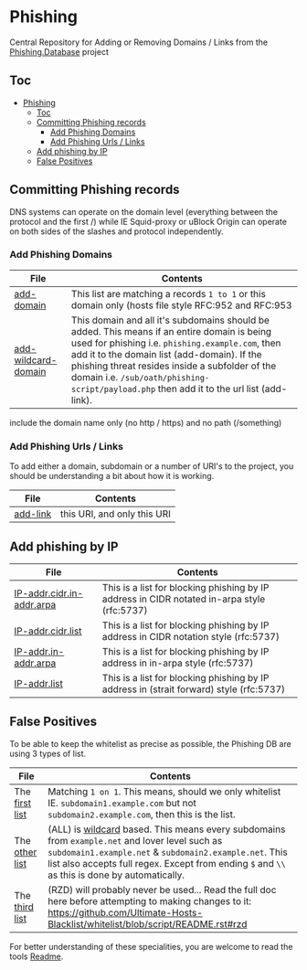 # Phishing
Central Repository for Adding or Removing Domains / Links from the [Phishing.Database][PD] project

## Toc
<!-- TOC -->
* [Phishing](#phishing)
  * [Toc](#toc)
  * [Committing Phishing records](#committing-phishing-records)
    * [Add Phishing Domains](#add-phishing-domains)
    * [Add Phishing Urls / Links](#add-phishing-urls--links)
  * [Add phishing by IP](#add-phishing-by-ip)
  * [False Positives](#false-positives)
<!-- TOC -->

## Committing Phishing records

DNS systems can operate on the domain level (everything between the protocol and the first /) while IE Squid-proxy or uBlock Origin can operate on both sides of the slashes and protocol independently.

### Add Phishing Domains

| File                                               | Contents                                                                                                                                                                                                                                                                                                                                      |
| -------------------------------------------------- |-----------------------------------------------------------------------------------------------------------------------------------------------------------------------------------------------------------------------------------------------------------------------------------------------------------------------------------------------|
| [add-domain](../main/add-domain)                   | This list are matching a records `1 to 1` or this domain only (hosts file style RFC:952 and RFC:953                                                                                                                                                                                                                                           |
| [add-wildcard-domain](../main/add-wildcard-domain) | This domain and all it's subdomains should be added. This means if an entire domain is being used for phishing i.e. `phishing.example.com`, then add it to the domain list (add-domain). If the phishing threat resides inside a subfolder of the domain i.e. `/sub/oath/phishing-script/payload.php` then add it to the url list (add-link). |

include the domain name only (no http / https) and no path (/something)

### Add Phishing Urls / Links

To add either a domain, subdomain or a number of URI's to the project, you should be understanding a bit about how it is working.

| File                         | Contents                    |
| ---------------------------- | --------------------------- |
| [add-link](../main/add-link) | this URI, and only this URI |

## Add phishing by IP

| File                                                           | Contents                                                                                    |
| -------------------------------------------------------------- |---------------------------------------------------------------------------------------------|
| [IP-addr.cidr.in-addr.arpa](../main/IP-addr.cidr.in-addr.arpa) | This is a list for blocking phishing by IP address in CIDR notated in-arpa style (rfc:5737) |
| [IP-addr.cidr.list](../main/IP-addr.cidr.list)                 | This is a list for blocking phishing by IP address in CIDR notation style (rfc:5737)        |
| [IP-addr.in-addr.arpa](../main/IP-addr.in-addr.arpa)           | This is a list for blocking phishing by IP address in in-arpa style (rfc:5737)              |
| [IP-addr.list](../main/IP-addr.list)                           | This is a list for blocking phishing by IP address in (strait forward) style (rfc:5737)     |

## False Positives

To be able to keep the whitelist as precise as possible, the Phishing DB are using 3 types of list.

| File                                               | Contents                                                                                                                                                                                                                                                                                                                                      |
| -------------------------------------------------- | --------------------------------------------------------------------------------------------------------------------------------------------------------------------------------------------------------------------------------------------------------------------------------------------------------------------------------------------- |
| The [first list](../main/falsepositive.list)       | Matching `1 on 1`. This means, should we only whitelist IE. `subdomain1.example.com` but not `subdomain2.example.com`, then this is the list.                                                                                                                                                                                                 |
| The [other list](../main/falsepositive_regex.list) | (ALL) is [wildcard](https://github.com/Ultimate-Hosts-Blacklist/whitelist/blob/script/README.rst#all) based. This means every subdomains from `example.net` and lover level such as `subdomain1.example.net` & `subdomain2.example.net`. This list also accepts full regex. Except from ending `$` and `\\` as this is done by automatically. |
| The [third list](../main/falsepositive_rzd.list)   | (RZD) will probably never be used... Read the full doc here before attempting to making changes to it: https://github.com/Ultimate-Hosts-Blacklist/whitelist/blob/script/README.rst#rzd                                                                                                                                                       |

For better understanding of these specialities, you are welcome to read the tools [Readme](https://github.com/Ultimate-Hosts-Blacklist/whitelist/tree/script#special-markers).

[PD]: https://github.com/mitchellkrogza/Phishing.Database

